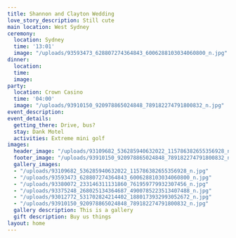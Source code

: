 ```yaml
---
title: Shannon and Clayton Wedding
love_story_description: Still cute
main location: West Sydney
ceremony:
  location: Sydney
  time: '13:01'
  image: "/uploads/93593473_628807274364843_6006288103034060800_n.jpg"
dinner:
  location: 
  time: 
  image: 
party:
  location: Crown Casino
  time: '04:00'
  image: "/uploads/93910150_920978865024848_789182274791800832_n.jpg"
event_description: 
event_details:
  getting_there: Drive, bus?
  stay: Dank Motel
  activities: Extreme mini golf
images:
  header_image: "/uploads/93109682_536285940632022_115786382655356928_n.jpg"
  footer_image: "/uploads/93910150_920978865024848_789182274791800832_n.jpg"
  gallery_images:
  - "/uploads/93109682_536285940632022_115786382655356928_n.jpg"
  - "/uploads/93593473_628807274364843_6006288103034060800_n.jpg"
  - "/uploads/93380072_233146311131860_761959779932307456_n.jpg"
  - "/uploads/93375248_268025134364687_4900785223513407488_n.jpg"
  - "/uploads/93012772_531702824214402_1880173932993052672_n.jpg"
  - "/uploads/93910150_920978865024848_789182274791800832_n.jpg"
  gallery description: This is a gallery
  gift description: Buy us things
layout: home
---
```


